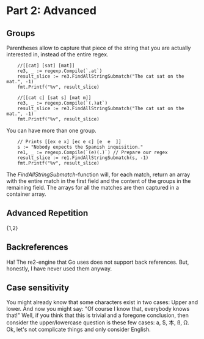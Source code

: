 # Part 2: Advanced #

## Groups ##

Parentheses allow to capture that piece of the string that you are actually interested in, instead of the entire regex.

		//[[cat] [sat] [mat]]
		re3, _ := regexp.Compile(`.at`)
		result_slice := re3.FindAllStringSubmatch("The cat sat on the mat.", -1)
		fmt.Printf("%v", result_slice)

		//[[cat c] [sat s] [mat m]]
		re3, _ := regexp.Compile(`(.)at`)
		result_slice := re3.FindAllStringSubmatch("The cat sat on the mat.", -1)
		fmt.Printf("%v", result_slice)

You can have more than one group.

		// Prints [[ex e x] [ec e c] [e  e  ]]
		s := "Nobody expects the Spanish inquisition."
		re1, _ := regexp.Compile(`(e)(.)`) // Prepare our regex
		result_slice := re1.FindAllStringSubmatch(s, -1)
		fmt.Printf("%v", result_slice)

The *FindAllStringSubmatch*-function will, for each match, return an array with the entire match in the first field and the content of the groups in the remaining field. The arrays for all the matches are then captured in a container array.


## Advanced Repetition ##

{1,2}

## Backreferences ##
Ha! The re2-engine that Go uses does not support back references. But, honestly, I have never used them anyway.

## Case sensitivity ##

You might already know that some characters exist in two cases: Upper and lower. And now you might say: "Of course I know that, everybody knows that!" Well, if you think that this is trivial and a foregone conclusion, then consider the upper/lowercase question is these few cases: a, $, 本, ß, Ω. Ok, let's not complicate things and only consider English.

